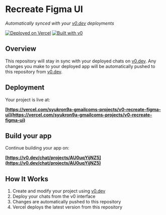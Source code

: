 # Recreate Figma UI

*Automatically synced with your [v0.dev](https://v0.dev) deployments*

[![Deployed on Vercel](https://img.shields.io/badge/Deployed%20on-Vercel-black?style=for-the-badge&logo=vercel)](https://vercel.com/syukron9a-gmailcoms-projects/v0-recreate-figma-ui)
[![Built with v0](https://img.shields.io/badge/Built%20with-v0.dev-black?style=for-the-badge)](https://v0.dev/chat/projects/AU0uqYijNZ5)

## Overview

This repository will stay in sync with your deployed chats on [v0.dev](https://v0.dev).
Any changes you make to your deployed app will be automatically pushed to this repository from [v0.dev](https://v0.dev).

## Deployment

Your project is live at:

**[https://vercel.com/syukron9a-gmailcoms-projects/v0-recreate-figma-ui](https://vercel.com/syukron9a-gmailcoms-projects/v0-recreate-figma-ui)**

## Build your app

Continue building your app on:

**[https://v0.dev/chat/projects/AU0uqYijNZ5](https://v0.dev/chat/projects/AU0uqYijNZ5)**

## How It Works

1. Create and modify your project using [v0.dev](https://v0.dev)
2. Deploy your chats from the v0 interface
3. Changes are automatically pushed to this repository
4. Vercel deploys the latest version from this repository